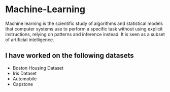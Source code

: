 # Machine-Learning

Machine learning is the scientific study of algorithms and statistical models that computer systems use to perform a specific task without using explicit instructions, relying on patterns and inference instead. It is seen as a subset of artificial intelligence.

## I have worked on the following datasets
* Boston Housing Dataset
* Iris Dataset
* Automobile
* Capstone
